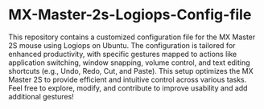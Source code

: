 # MX-Master-2s-Logiops-Config-file
This repository contains a customized configuration file for the MX Master 2S mouse using Logiops on Ubuntu. The configuration is tailored for enhanced productivity, with specific gestures mapped to actions like application switching, window snapping, volume control, and text editing shortcuts (e.g., Undo, Redo, Cut, and Paste). This setup optimizes the MX Master 2S to provide efficient and intuitive control across various tasks. Feel free to explore, modify, and contribute to improve usability and add additional gestures!
